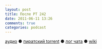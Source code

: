 ```yaml
---
layout: post
title: После РТ 242
date: 2011-06-11 13:26
comments: true
categories: podcast
---
```

[аудио](http://cdn.radio-t.com/rt242post.mp3) ● [пиратский torrent](http://pirates.radio-t.com/torrents/rt242post.mp3.torrent) ● [лог чата](http://chat.radio-t.com/logs/radio-t-242.html) ● [wiki](http://wiki.radio-t.com/%D0%9F%D0%BE%D1%81%D0%BB%D0%B5_%D0%A0%D0%A2_242)<audio src="http://cdn.radio-t.com/rt242post.mp3" preload="none">
